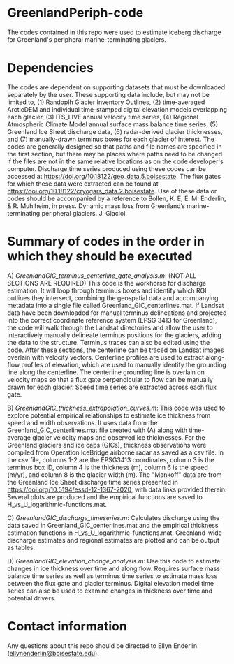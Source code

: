 # GreenlandPeriph-code
The codes contained in this repo were used to estimate iceberg discharge for Greenland's peripheral marine-terminating glaciers. 

# Dependencies
The codes are dependent on supporting datasets that must be downloaded separately by the user. These supporting data include, but may not be limited to, (1) Randoplh Glacier Inventory Outlines, (2) time-averaged ArcticDEM and individual time-stamped digital elevation models overlapping each glacier, (3) ITS_LIVE annual velocity time series, (4) Regional Atmospheric Climate Model annual surface mass balance time series, (5) Greenland Ice Sheet discharge data, (6) radar-derived glacier thicknesses, and (7) manually-drawn terminus boxes for each glacier of interest.
The codes are generally designed so that paths and file names are specified in the first section, but there may be places where paths need to be changed if the files are not in the same relative locations as on the code developer's computer.
Discharge time series produced using these codes can be accessed at https://doi.org/10.18122/geo_data.5.boisestate. The flux gates for which these data were extracted can be found at https://doi.org/10.18122/cryogars_data.2.boisestate.
Use of these data or codes should be accompanied by a reference to Bollen, K. E, E. M. Enderlin, & R. Muhlheim, in press. Dynamic mass loss from Greenland’s marine-terminating peripheral glaciers. J. Glaciol.

# Summary of codes in the order in which they should be executed
A) _GreenlandGIC_terminus_centerline_gate_analysis.m_: (NOT ALL SECTIONS ARE REQUIRED) This code is the workhorse for discharge estimation. It will loop through terminus boxes and identify which RGI outlines they intersect, combining the geospatial data and accompanying metadata into a single file called Greenland_GIC_centerlines.mat. If Landsat data have been downloaded for manual terminus delineations and projected into the correct coordinate reference system (EPSG 3413 for Greenland), the code will walk through the Landsat directories and allow the user to interactively manually delineate terminus positions for the glaciers, adding the data to the structure. Terminus traces can also be edited using the code. After these sections, the centerline can be traced on Landsat images overlain with velocity vectors. Centerline profiles are used to extract along-flow profiles of elevation, which are used to manually identify the grounding line along the centerline. The centerline grounding line is overlain on velocity maps so that a flux gate perpendicular to flow can be manually drawn for each glacier. Speed time series are extracted across each flux gate. 

B) _GreenlandGIC_thickness_extrapolation_curves.m_: This code was used to explore potential empirical relationships to estimate ice thickness from speed and width observations. It uses data from the Greenland_GIC_centerlines.mat file created with (A) along with time-average glacier velocity maps and observed ice thicknesses. For the Greenland glaciers and ice caps (GICs), thickness observations were compiled from Operation IceBridge airborne radar as saved as a csv file. In the csv file, columns 1-2 are the EPSG3413 coordinates, column 3 is the terminus box ID, column 4 is the thickness (m), column 6 is the speed (m/yr), and column 8 is the glacier width (m). The "Mankoff" data are from the Greenland Ice Sheet discharge time series presented in https://doi.org/10.5194/essd-12-1367-2020, with data links provided therein. Several plots are produced and the empirical functions are saved to H_vs_U_logarithmic-functions.mat.

C) _GreenlandGIC_discharge_timeseries.m_: Calculates discharge using the data saved in Greenland_GIC_centerlines.mat and the empirical thickness estimation functions in H_vs_U_logarithmic-functions.mat. Greenland-wide discharge estimates and regional estimates are plotted and can be output as tables.

D) _GreenlandGIC_elevation_change_analysis.m_: Use this code to estimate changes in ice thickness over time and along flow. Requires surface mass balance time series as well as terminus time series to estimate mass loss between the flux gate and glacier terminus. Digital elevation model time series can also be used to examine changes in thickness over time and potential drivers. 

# Contact information
Any questions about this repo should be directed to Ellyn Enderlin (ellynenderlin@boisestate.edu).
